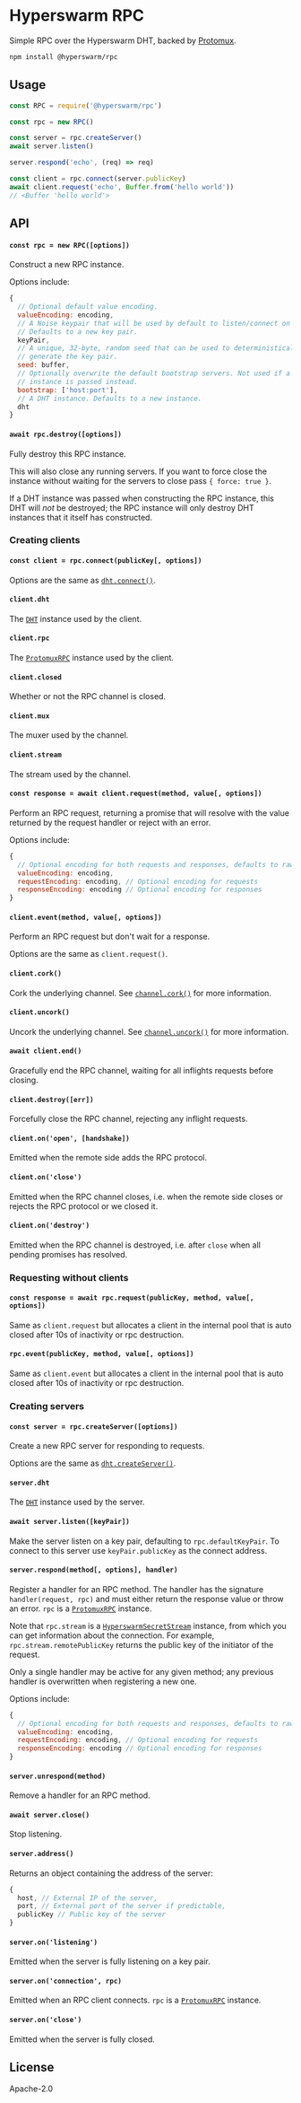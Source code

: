 # Hyperswarm RPC

Simple RPC over the Hyperswarm DHT, backed by [Protomux](https://github.com/mafintosh/protomux).

```sh
npm install @hyperswarm/rpc
```

## Usage

```js
const RPC = require('@hyperswarm/rpc')

const rpc = new RPC()

const server = rpc.createServer()
await server.listen()

server.respond('echo', (req) => req)

const client = rpc.connect(server.publicKey)
await client.request('echo', Buffer.from('hello world'))
// <Buffer 'hello world'>
```

## API

#### `const rpc = new RPC([options])`

Construct a new RPC instance.

Options include:

```js
{
  // Optional default value encoding.
  valueEncoding: encoding,
  // A Noise keypair that will be used by default to listen/connect on the DHT.
  // Defaults to a new key pair.
  keyPair,
  // A unique, 32-byte, random seed that can be used to deterministically 
  // generate the key pair.
  seed: buffer,
  // Optionally overwrite the default bootstrap servers. Not used if a DHT
  // instance is passed instead.
  bootstrap: ['host:port'],
  // A DHT instance. Defaults to a new instance.
  dht
}
```

#### `await rpc.destroy([options])`

Fully destroy this RPC instance.

This will also close any running servers. If you want to force close the instance without waiting for the servers to close pass `{ force: true }`.

If a DHT instance was passed when constructing the RPC instance, this DHT will *not* be destroyed; the RPC instance will only destroy DHT instances that it itself has constructed.

### Creating clients

#### `const client = rpc.connect(publicKey[, options])`

Options are the same as [`dht.connect()`](https://github.com/holepunchto/hyperdht#const-encryptedconnection--nodeconnectremotepublickey-options).

#### `client.dht`

The [`DHT`](https://github.com/holepunchto/hyperdht#api) instance used by the client.

#### `client.rpc`

The [`ProtomuxRPC`](https://github.com/holepunchto/protomux-rpc#api) instance used by the client.

#### `client.closed`

Whether or not the RPC channel is closed.

#### `client.mux`

The muxer used by the channel.

#### `client.stream`

The stream used by the channel.

#### `const response = await client.request(method, value[, options])`

Perform an RPC request, returning a promise that will resolve with the value returned by the request handler or reject with an error.

Options include:

```js
{
  // Optional encoding for both requests and responses, defaults to raw
  valueEncoding: encoding,
  requestEncoding: encoding, // Optional encoding for requests
  responseEncoding: encoding // Optional encoding for responses
}
```

#### `client.event(method, value[, options])`

Perform an RPC request but don't wait for a response.

Options are the same as `client.request()`.

#### `client.cork()`

Cork the underlying channel. See [`channel.cork()`](https://github.com/mafintosh/protomux#channelcork) for more information.

#### `client.uncork()`

Uncork the underlying channel. See [`channel.uncork()`](https://github.com/mafintosh/protomux#channeluncork) for more information.

#### `await client.end()`

Gracefully end the RPC channel, waiting for all inflights requests before closing.

#### `client.destroy([err])`

Forcefully close the RPC channel, rejecting any inflight requests.

#### `client.on('open', [handshake])`

Emitted when the remote side adds the RPC protocol.

#### `client.on('close')`

Emitted when the RPC channel closes, i.e. when the remote side closes or rejects the RPC protocol or we closed it.

#### `client.on('destroy')`

Emitted when the RPC channel is destroyed, i.e. after `close` when all pending promises has resolved.

### Requesting without clients

#### `const response = await rpc.request(publicKey, method, value[, options])`

Same as `client.request` but allocates a client in the internal pool that is auto closed after 10s of inactivity or rpc destruction.

#### `rpc.event(publicKey, method, value[, options])`

Same as `client.event` but allocates a client in the internal pool that is auto closed after 10s of inactivity or rpc destruction.

### Creating servers

#### `const server = rpc.createServer([options])`

Create a new RPC server for responding to requests.

Options are the same as [`dht.createServer()`](https://github.com/holepunchto/hyperdht#const-server--nodecreateserveroptions-onconnection).

#### `server.dht`

The [`DHT`](https://github.com/holepunchto/hyperdht#api) instance used by the server.

#### `await server.listen([keyPair])`

Make the server listen on a key pair, defaulting to `rpc.defaultKeyPair`. To connect to this server use `keyPair.publicKey` as the connect address.

#### `server.respond(method[, options], handler)`

Register a handler for an RPC method. The handler has the signature `handler(request, rpc)` and must either return the response value or throw an error. `rpc` is a [`ProtomuxRPC`](https://github.com/holepunchto/protomux-rpc#api) instance.

Note that `rpc.stream` is a [`HyperswarmSecretStream`](https://github.com/holepunchto/hyperswarm-secret-stream) instance, from which you can get information about the connection. For example, `rpc.stream.remotePublicKey` returns the public key of the initiator of the request.

Only a single handler may be active for any given method; any previous handler is overwritten when registering a new one.

Options include:

```js
{
  // Optional encoding for both requests and responses, defaults to raw
  valueEncoding: encoding,
  requestEncoding: encoding, // Optional encoding for requests
  responseEncoding: encoding // Optional encoding for responses
}
```

#### `server.unrespond(method)`

Remove a handler for an RPC method.

#### `await server.close()`

Stop listening.

#### `server.address()`

Returns an object containing the address of the server:

```js
{
  host, // External IP of the server,
  port, // External port of the server if predictable,
  publicKey // Public key of the server
}
```

#### `server.on('listening')`

Emitted when the server is fully listening on a key pair.

#### `server.on('connection', rpc)`

Emitted when an RPC client connects. `rpc` is a [`ProtomuxRPC`](https://github.com/holepunchto/protomux-rpc#api) instance.

#### `server.on('close')`

Emitted when the server is fully closed.

## License

Apache-2.0
